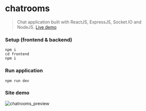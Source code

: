 # chatrooms

> Chat application built with ReactJS, ExpressJS, Socket.IO and NodeJS.
> [Live demo](https://chatrooms-socket-io.netlify.app/)


### Setup (frontend & backend)

```
npm i
cd frontend
npm i
```

### Run application

```
npm run dev
```

### Site demo
![chatrooms_preview](https://user-images.githubusercontent.com/31787554/131010250-60095d7c-f8af-4d26-8253-d65612c41930.png)

